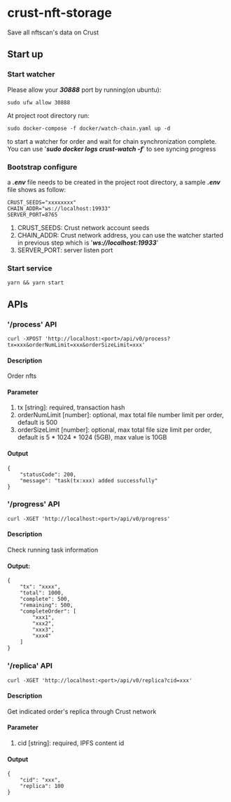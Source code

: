 # crust-nft-storage
Save all nftscan's data on Crust

## Start up

### Start watcher 

Please allow your ***30888*** port by running(on ubuntu):
```
sudo ufw allow 30888
```

At project root directory run:
```
sudo docker-compose -f docker/watch-chain.yaml up -d
```
to start a watcher for order and wait for chain synchronization complete. You can use '***sudo docker logs crust-watch -f***' to see syncing progress

### Bootstrap configure 
a ***.env*** file needs to be created in the project root directory, a sample ***.env*** file shows as follow:
```
CRUST_SEEDS="xxxxxxxx"
CHAIN_ADDR="ws://localhost:19933"
SERVER_PORT=8765
```

1. CRUST_SEEDS: Crust network account seeds
1. CHAIN_ADDR: Crust network address, you can use the watcher started in previous step which is '***ws://localhost:19933***'
1. SERVER_PORT: server listen port

### Start service
```
yarn && yarn start
```

## APIs

### '/process' API

```
curl -XPOST 'http://localhost:<port>/api/v0/process?tx=xxx&orderNumLimit=xxx&orderSizeLimit=xxx'
```

#### Description
Order nfts

#### Parameter
1. tx [string]: required, transaction hash
1. orderNumLimit [number]: optional, max total file number limit per order, default is 500
1. orderSizeLimit [number]: optional, max total file size limit per order, default is 5 * 1024 * 1024 (5GB), max value is 10GB

#### Output
```
{
    "statusCode": 200,
    "message": "task(tx:xxx) added successfully"
}
```

### '/progress' API

```
curl -XGET 'http://localhost:<port>/api/v0/progress'
```

#### Description
Check running task information

#### Output:
```
{
    "tx": "xxxx",
    "total": 1000,
    "complete": 500,
    "remaining": 500,
    "completeOrder": [
        "xxx1",
        "xxx2",
        "xxx3",
        "xxx4"
    ]
}
```

### '/replica' API

```
curl -XGET 'http://localhost:<port>/api/v0/replica?cid=xxx'
```

#### Description
Get indicated order's replica through Crust network

#### Parameter
1. cid [string]: required, IPFS content id

#### Output
```
{
    "cid": "xxx",
    "replica": 100
}
```
